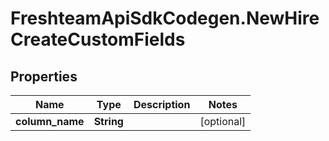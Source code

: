 # FreshteamApiSdkCodegen.NewHireCreateCustomFields

## Properties

| Name            | Type       | Description | Notes      |
| --------------- | ---------- | ----------- | ---------- |
| **column_name** | **String** |             | [optional] |
